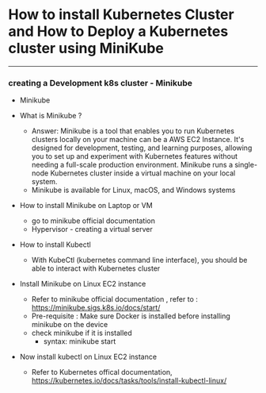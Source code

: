 # How to install Kubernetes Cluster and How to Deploy a Kubernetes cluster using MiniKube
___________________________________________________________________________________________________

### creating a Development k8s cluster - Minikube 
- Minikube
- What is Minikube ?
    - Answer: Minikube is a tool that enables you to run Kubernetes clusters locally on your machine can be a AWS EC2 Instance. It's designed for development, testing, and learning purposes, allowing you to set up and experiment with Kubernetes features without needing a full-scale production environment. Minikube runs a single-node Kubernetes cluster inside a virtual machine on your local system. 
    - Minikube is available for Linux, macOS, and Windows systems

- How to install Minikube on Laptop or VM
    - go to minikube official documentation
    - Hypervisor - creating a virtual server 
- How to install Kubectl 
    - With KubeCtl (kubernetes command line interface), you should be able to interact with Kubernetes cluster

- Install Minikube on Linux EC2 instance 
    - Refer to minikube official documentation , refer to : https://minikube.sigs.k8s.io/docs/start/
    - Pre-requisite : Make sure Docker is installed before installing minikube on the device
    - check minikube if it is installed 
        - syntax: minikube start
- Now install kubectl on Linux EC2 instance
    - Refer to Kubernetes offical documentation, https://kubernetes.io/docs/tasks/tools/install-kubectl-linux/